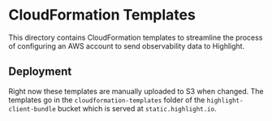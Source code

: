 # CloudFormation Templates

This directory contains CloudFormation templates to streamline the process of configuring an AWS account to send observability data to Highlight.

## Deployment

Right now these templates are manually uploaded to S3 when changed. The templates go in the `cloudformation-templates` folder of the `highlight-client-bundle` bucket which is served at `static.highlight.io`.
